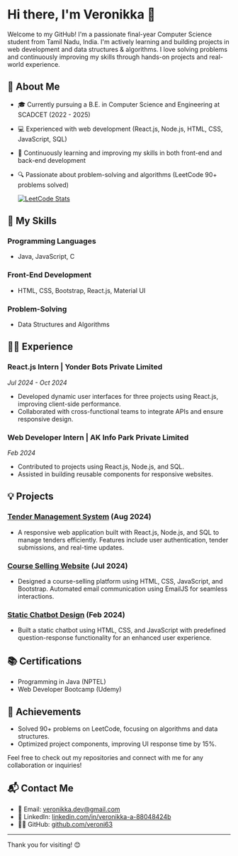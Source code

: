 # Hi there, I'm Veronikka 👋

Welcome to my GitHub! I'm a passionate final-year Computer Science student from Tamil Nadu, India. I'm actively learning and building projects in web development and data structures & algorithms. I love solving problems and continuously improving my skills through hands-on projects and real-world experience.

## 🚀 About Me

- 🎓 Currently pursuing a B.E. in Computer Science and Engineering at SCADCET (2022 - 2025)
- 💻 Experienced with web development (React.js, Node.js, HTML, CSS, JavaScript, SQL)
- 🌱 Continuously learning and improving my skills in both front-end and back-end development
- 🔍 Passionate about problem-solving and algorithms (LeetCode 90+ problems solved)

  [![LeetCode Stats](https://leetcard.jacoblin.cool/veronikka_120?theme=dark)](https://leetcode.com/veronikka_120/)

## 🌟 My Skills

### Programming Languages
- Java, JavaScript, C

### Front-End Development
- HTML, CSS, Bootstrap, React.js, Material UI

### Problem-Solving
- Data Structures and Algorithms

## 🧑‍💻 Experience

### React.js Intern | Yonder Bots Private Limited
*Jul 2024 - Oct 2024*
- Developed dynamic user interfaces for three projects using React.js, improving client-side performance.
- Collaborated with cross-functional teams to integrate APIs and ensure responsive design.

### Web Developer Intern | AK Info Park Private Limited
*Feb 2024*
- Contributed to projects using React.js, Node.js, and SQL.
- Assisted in building reusable components for responsive websites.

## 💡 Projects

### [Tender Management System](https://github.com/veroni63/tender-management-system) (Aug 2024)
- A responsive web application built with React.js, Node.js, and SQL to manage tenders efficiently. Features include user authentication, tender submissions, and real-time updates.

### [Course Selling Website](https://github.com/veroni63/coursesellproject) (Jul 2024)
- Designed a course-selling platform using HTML, CSS, JavaScript, and Bootstrap. Automated email communication using EmailJS for seamless interactions.

### [Static Chatbot Design](https://github.com/veroni63/static-chatbot-design) (Feb 2024)
- Built a static chatbot using HTML, CSS, and JavaScript with predefined question-response functionality for an enhanced user experience.

## 📚 Certifications
- Programming in Java (NPTEL)
- Web Developer Bootcamp (Udemy)

## 🌱 Achievements
- Solved 90+ problems on LeetCode, focusing on algorithms and data structures.
- Optimized project components, improving UI response time by 15%.

Feel free to check out my repositories and connect with me for any collaboration or inquiries!

## 📬 Contact Me
- 📧 Email: [veronikka.dev@gmail.com](mailto:veronikka.dev@gmail.com)
- 💼 LinkedIn: [linkedin.com/in/veronikka-a-88048424b](https://linkedin.com/in/veronikka-a-88048424b)
- 👨‍💻 GitHub: [github.com/veroni63](https://github.com/veroni63)




---

Thank you for visiting! 😊
